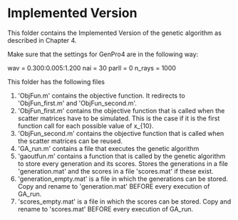 # Implemented Version

This folder contains the Implemented Version of the genetic algorithm as described in Chapter 4.

Make sure that the settings for GenPro4 are in the following way:

wav = 0.300:0.005:1.200
nai = 30
parll = 0
n_rays = 1000

This folder has the following files
  1. 'ObjFun.m' contains the objective function. It redirects to 'ObjFun_first.m' and 'ObjFun_second.m'.
  2. 'ObjFun_first.m' contains the objective function that is called when the scatter matrices have to be simulated. This is the case if it is the first function call for each possible value of x_{10}.
  3. 'ObjFun_second.m' contains the objective function that is called when the scatter matrices can be reused. 
  4. 'GA_run.m' contains a file that executes the genetic algorithm
  5. 'gaoutfun.m' contains a function that is called by the genetic algorithm to store every generation and its scores. Stores the generations in a file 'generation.mat' and the scores in a file 'scores.mat' if these exist.
  6. 'generation_empty.mat' is a file in which the generations can be stored. Copy and rename to 'generation.mat' BEFORE every execution of GA_run.
  7. 'scores_empty.mat' is a file in which the scores can be stored. Copy and rename to 'scores.mat' BEFORE every execution of GA_run.
